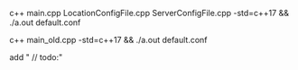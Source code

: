 c++ main.cpp LocationConfigFile.cpp ServerConfigFile.cpp -std=c++17 && ./a.out default.conf

c++ main_old.cpp -std=c++17 && ./a.out default.conf


add "	// todo:"
